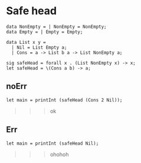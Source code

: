 # Safe head
```
data NonEmpty = | NonEmpty = NonEmpty;
data Empty = | Empty = Empty;

data List x y =
  | Nil = List Empty a;
  | Cons = a -> List b a -> List NonEmpty a;

sig safeHead = forall x . (List NonEmpty x) -> x;
let safeHead = \(Cons a b) -> a;
```
## noErr
```
let main = printInt (safeHead (Cons 2 Nil));
```
>>> ok

## Err
```
let main = printInt (safeHead Nil);
```
>>> ohohoh
